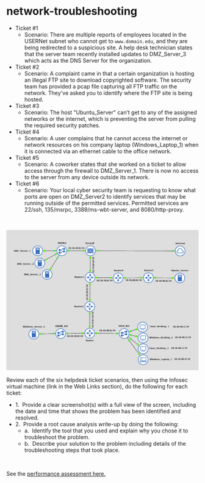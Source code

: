 # network-troubleshooting

- Ticket #1
  - Scenario: There are multiple reports of employees located in the USERNet subnet who cannot get to `www.domain.edu`, and they are being redirected to a suspicious site. A help desk technician states that the server team recently installed updates to DMZ_Server_3 which acts as the DNS Server for the organization.
 
- Ticket #2
  - Scenario: A complaint came in that a certain organization is hosting an illegal FTP site to download copyrighted software. The security team has provided a pcap file capturing all FTP traffic on the network. They've asked you to identify where the FTP site is being hosted.
 
- Ticket #3
  - Scenario: The host "Ubuntu_Server" can’t get to any of the assigned networks or the internet, which is preventing the server from pulling the required security patches.
 
- Ticket #4
  - Scenario: A user complains that he cannot access the internet or network resources on his company laptop (Windows_Laptop_1) when it is connected via an ethernet cable to the office network.
 
- Ticket #5
  - Scenario: A coworker states that she worked on a ticket to allow access through the firewall to DMZ_Server_1. There is now no access to the server from any device outside its network.
 
- Ticket #6
  - Scenario: Your local cyber security team is requesting to know what ports are open on DMZ_Server2 to identify services that may be running outside of the permitted services. Permitted services are 22/ssh, 135/msrpc, 3389/ms-wbt-server, and 8080/http-proxy.
       
<br>
<p align="center">
  <img src="topology.png" alt="Network Troubleshooting Topology" width="600"/>
</p>


Review each of the six helpdesk ticket scenarios, then using the Infosec virtual machine (link in the Web Links section), do the following for each ticket:
  - 1.  Provide a clear screenshot(s) with a full view of the screen, including the date and time that shows the problem has been identified and resolved.
  - 2.  Provide a root cause analysis write-up by doing the following: 
    - a.  Identify the tool that you used and explain why you chose it to troubleshoot the problem.
    - b.  Describe your solution to the problem including details of the troubleshooting steps that took place.      
<br>

See the [performance assessment here.](assessment.md)
